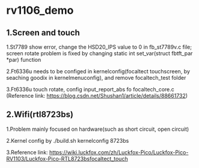 # rv1106_demo

## 1.Screen and touch
1.St7789 show error, change the HSD20_IPS value to 0 in fb_st7789v.c file; screen rotate problem is fixed by changing static int set_var(struct fbtft_par *par) function

2.Ft6336u needs to be configed in kernelconfig(focaltect touchscreen, by seaching goodix in kernelmenuconfig), and remove focaltech_test folder

3.Ft6336u touch rotate,  config input_report_abs fo focaltech_core.c (Reference link: https://blog.csdn.net/Shushan1/article/details/88661732)

## 2.Wifi(rtl8723bs)
1.Problem mainly focused on hardware(such as short circuit, open circuit)

2.Kernel config by ./build.sh kernelconfig 8723bs

3.Reference link: https://wiki.luckfox.com/zh/Luckfox-Pico/Luckfox-Pico-RV1103/Luckfox-Pico-RTL8723bsfocaltect_touch